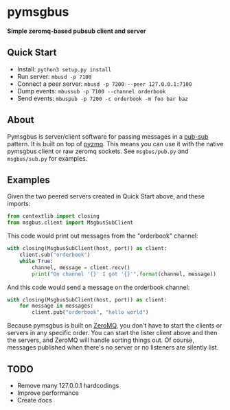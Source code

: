 pymsgbus
========
**Simple zeromq-based pubsub client and server**


Quick Start
-----------

* Install: `python3 setup.py install`
* Run server: `mbusd -p 7100`
* Connect a peer server: `mbusd -p 7200 --peer 127.0.0.1:7100`
* Dump events: `mbussub -p 7100 --channel orderbook`
* Send events: `mbuspub -p 7200 -c orderbook -m foo bar baz`


About
-----

Pymsgbus is server/client software for passing messages in a
[pub-sub](https://en.wikipedia.org/wiki/Publish%E2%80%93subscribe_pattern) pattern. It is built on top of
[pyzmq](http://pyzmq.readthedocs.io/en/latest/). This means you can use it with the native pymsgbus client or raw zeromq
sockets. See `msgbus/pub.py` and `msgbus/sub.py` for examples.


Examples
--------

Given the two peered servers created in Quick Start above, and these imports:


```python
from contextlib import closing
from msgbus.client import MsgbusSubClient
```

This code would print out messages from the "orderbook" channel:

```python
with closing(MsgbusSubClient(host, port)) as client:
    client.sub("orderbook")
    while True:
        channel, message = client.recv()
        print("On channel '{}' I got '{}'".format(channel, message))
```

And this code would send a message on the orderbook channel:

```python
with closing(MsgbusSubClient(host, port)) as client:
    for message in messages:
        client.pub("orderbook", "hello world")
```

Because pymsgbus is built on [ZeroMQ](http://zeromq.org/), you don't have to start the clients or servers in any
specific order. You can start the lister client above and then the servers, and ZeroMQ will handle sorting things out.
Of course, messages published when there's no server or no listeners are silently list.


TODO
----

* Remove many 127.0.0.1 hardcodings
* Improve performance
* Create docs

